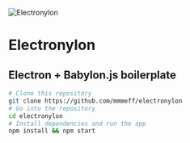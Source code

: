![Electronylon](/../master/assets/electronylon-icontext.png)

# Electronylon
## Electron + Babylon.js boilerplate

```bash
# Clone this repository
git clone https://github.com/mmmeff/electronylon
# Go into the repository
cd electronylon
# Install dependencies and run the app
npm install && npm start
```
